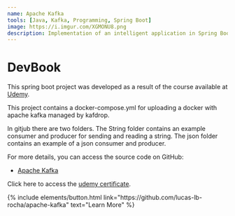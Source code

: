 ```yaml
---
name: Apache Kafka
tools: [Java, Kafka, Programming, Spring Boot]
image: https://i.imgur.com/XGMONU8.png
description: Implementation of an intelligent application in Spring Boot to study Apache Kafka.
---
```


# DevBook

This spring boot project was developed as a result of the course available at [Udemy](https://www.udemy.com/course/apache-kafka-valdir/).

This project contains a docker-compose.yml for uploading a docker with apache kafka managed by kafdrop.

In gitjub there are two folders. The String folder contains an example consumer and producer for sending and reading a string. The json folder contains an example of a json consumer and producer.

For more details, you can access the source code on GitHub:

- [Apache Kafka](https://github.com/lucas-lb-rocha/apache-kafka)

Click here to access the [udemy certificate](https://udemy-certificate.s3.amazonaws.com/pdf/UC-ca6b8c16-67fc-4463-b6d4-003c1da3c02c.pdf).

<p class="text-center">
{% include elements/button.html link="https://github.com/lucas-lb-rocha/apache-kafka" text="Learn More" %}
</p>
